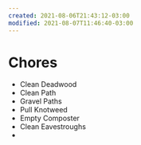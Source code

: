 ```yaml
---
created: 2021-08-06T21:43:12-03:00
modified: 2021-08-07T11:46:40-03:00
---
```


# Chores

- Clean Deadwood
- Clean Path
- Gravel Paths
- Pull Knotweed
- Empty Composter
- Clean Eavestroughs
-
